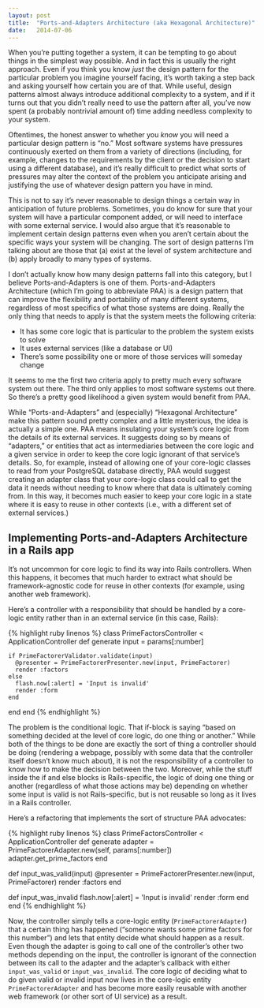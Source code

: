 ```yaml
---
layout: post
title:  "Ports-and-Adapters Architecture (aka Hexagonal Architecture)"
date:   2014-07-06
---
```


When you’re putting together a system, it can be tempting to go about things in the simplest way possible. And in fact this is usually the right approach.  Even if you think you know *just* the design pattern for the particular problem you imagine yourself facing, it’s worth taking a step back and asking yourself how certain you are of that. While useful, design patterns almost always introduce additional complexity to a system, and if it turns out that you didn’t really need to use the pattern after all, you’ve now spent (a probably nontrivial amount of) time adding needless complexity to your system.

Oftentimes, the honest answer to whether you *know* you will need a particular design pattern is “no.” Most software systems have pressures continuously exerted on them from a variety of directions (including, for example, changes to the requirements by the client or the decision to start using a different database), and it’s really difficult to predict what sorts of pressures may alter the context of the problem you anticipate arising and justifying the use of whatever design pattern you have in mind.

This is not to say it’s never reasonable to design things a certain way in anticipation of future problems. Sometimes, you do know for sure that your system will have a particular component added, or will need to interface with some external service. I would also argue that it’s reasonable to implement certain design patterns even when you aren’t certain about the specific ways your system will be changing. The sort of design patterns I’m talking about are those that (a) exist at the level of system architecture and (b) apply broadly to many types of systems.

I don’t actually know how many design patterns fall into this category, but I believe Ports-and-Adapters is one of them. Ports-and-Adapters Architecture (which I’m going to abbreviate PAA) is a design pattern that can improve the flexibility and portability of many different systems, regardless of most specifics of what those systems are doing. Really the only thing that needs to apply is that the system meets the following criteria:

  * It has some core logic that is particular to the problem the system exists to solve
  * It uses external services (like a database or UI)
  * There’s some possibility one or more of those services will someday change

It seems to me the first two criteria apply to pretty much every software system out there. The third only applies to most software systems out there.  So there’s a pretty good likelihood a given system would benefit from PAA.

While “Ports-and-Adapters” and (especially) “Hexagonal Architecture” make this pattern sound pretty complex and a little mysterious, the idea is actually a simple one. PAA means insulating your system’s core logic from the details of its external services. It suggests doing so by means of “adapters,” or entities that act as intermediaries between the core logic and a given service in order to keep the core logic ignorant of that service’s details. So, for example, instead of allowing one of your core-logic classes to read from your PostgreSQL database directly, PAA would suggest creating an adapter class that your core-logic class could call to get the data it needs without needing to know where that data is ultimately coming from. In this way, it becomes much easier to keep your core logic in a state where it is easy to reuse in other contexts (i.e., with a different set of external services.)

## Implementing Ports-and-Adapters Architecture in a Rails app

It’s not uncommon for core logic to find its way into Rails controllers. When this happens, it becomes that much harder to extract what should be framework-agnostic code for reuse in other contexts (for example, using another web framework).

Here’s a controller with a responsibility that should be handled by a core-logic entity rather than in an external service (in this case, Rails):

{% highlight ruby linenos %}
class PrimeFactorsController < ApplicationController
  def generate
    input = params[:number]
 
    if PrimeFactorerValidator.validate(input)
      @presenter = PrimeFactorerPresenter.new(input, PrimeFactorer)
      render :factors
    else
      flash.now[:alert] = 'Input is invalid'
      render :form
    end
  end
end
{% endhighlight %}

The problem is the conditional logic. That if-block is saying “based on something decided at the level of core logic, do one thing or another.” While both of the things to be done are exactly the sort of thing a controller should be doing (rendering a webpage, possibly with some data that the controller itself doesn’t know much about), it is not the responsibility of a controller to know how to make the decision between the two. Moreover, while the stuff inside the if and else blocks is Rails-specific, the logic of doing one thing or another (regardless of what those actions may be) depending on whether some input is valid is not Rails-specific, but is not reusable so long as it lives in a Rails controller.

Here’s a refactoring that implements the sort of structure PAA advocates:

{% highlight ruby linenos %}
class PrimeFactorsController < ApplicationController
  def generate
    adapter = PrimeFactorerAdapter.new(self, params[:number])
    adapter.get_prime_factors
  end
 
  def input_was_valid(input)
    @presenter = PrimeFactorerPresenter.new(input, PrimeFactorer)
    render :factors
  end
 
  def input_was_invalid
    flash.now[:alert] = 'Input is invalid'
    render :form
  end
end
{% endhighlight %}

Now, the controller simply tells a core-logic entity (`PrimeFactorerAdapter`) that a certain thing has happened (“someone wants some prime factors for this number”) and lets that entity decide what should happen as a result. Even though the adapter is going to call one of the controller’s other two methods depending on the input, the controller is ignorant of the connection between its call to the adapter and the adapter’s callback with either `input_was_valid` or `input_was_invalid`. The core logic of deciding what to do given valid or invalid input now lives in the core-logic entity `PrimeFactorerAdapter` and has become more easily reusable with another web framework (or other sort of UI service) as a result.
